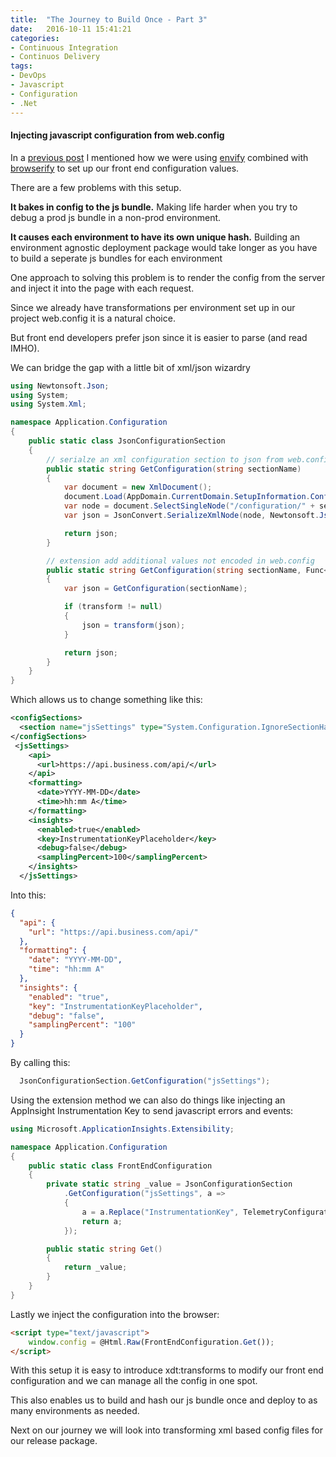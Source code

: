```yaml
---
title:  "The Journey to Build Once - Part 3"
date:   2016-10-11 15:41:21
categories:
- Continuous Integration
- Continuos Delivery
tags:
- DevOps
- Javascript
- Configuration
- .Net
---
```


#### Injecting javascript configuration from web.config

In a [previous post] I mentioned how we were using [envify] combined with [browserify] to set up our front end configuration values.

There are a few problems with this setup.

**It bakes in config to the js bundle.** Making life harder when you try to debug a prod js bundle in a non-prod environment.

**It causes each environment to have its own unique hash.** Building an environment agnostic deployment package would take longer as you have to build a seperate js bundles for each environment

One approach to solving this problem is to render the config from the server and inject it into the page with each request.

Since we already have transformations per environment set up in our project web.config it is a natural choice.

But front end developers prefer json since it is easier to parse (and read IMHO).

We can bridge the gap with a little bit of xml/json wizardry

```csharp
using Newtonsoft.Json;
using System;
using System.Xml;

namespace Application.Configuration
{
    public static class JsonConfigurationSection
    {
        // serialze an xml configuration section to json from web.config by name
        public static string GetConfiguration(string sectionName)
        {
            var document = new XmlDocument();
            document.Load(AppDomain.CurrentDomain.SetupInformation.ConfigurationFile);
            var node = document.SelectSingleNode("/configuration/" + sectionName);
            var json = JsonConvert.SerializeXmlNode(node, Newtonsoft.Json.Formatting.None, true);

            return json;
        }

        // extension add additional values not encoded in web.config
        public static string GetConfiguration(string sectionName, Func<string, string> transform)
        {
            var json = GetConfiguration(sectionName);

            if (transform != null)
            {
                json = transform(json);
            }

            return json;
        }
    }
}
```

Which allows us to change something like this:

```xml
<configSections>
  <section name="jsSettings" type="System.Configuration.IgnoreSectionHandler, System.Configuration" />
</configSections>
 <jsSettings>
    <api>
      <url>https://api.business.com/api/</url>
    </api>
    <formatting>
      <date>YYYY-MM-DD</date>
      <time>hh:mm A</time>
    </formatting>
    <insights>
      <enabled>true</enabled>
      <key>InstrumentationKeyPlaceholder</key>
      <debug>false</debug>
      <samplingPercent>100</samplingPercent>
    </insights>
  </jsSettings>
```

Into this:

```json
{
  "api": {
    "url": "https://api.business.com/api/"
  },
  "formatting": {
    "date": "YYYY-MM-DD",
    "time": "hh:mm A"
  },
  "insights": {
    "enabled": "true",
    "key": "InstrumentationKeyPlaceholder",
    "debug": "false",
    "samplingPercent": "100"
  }
}
```

By calling this:

```csharp
  JsonConfigurationSection.GetConfiguration("jsSettings");
```

Using the extension method we can also do things like injecting an AppInsight Instrumentation Key to send javascript errors and events:

```csharp
using Microsoft.ApplicationInsights.Extensibility;

namespace Application.Configuration
{
    public static class FrontEndConfiguration
    {
        private static string _value = JsonConfigurationSection
            .GetConfiguration("jsSettings", a =>
            {
                a = a.Replace("InstrumentationKey", TelemetryConfiguration.Active.InstrumentationKey);
                return a;
            });

        public static string Get()
        {
            return _value; 
        }
    }
}
```

Lastly we inject the configuration into the browser:

```html
<script type="text/javascript">
    window.config = @Html.Raw(FrontEndConfiguration.Get());
</script>
```

With this setup it is easy to introduce xdt:transforms to modify our front end configuration and we can manage all the config in one spot.

This also enables us to build and hash our js bundle once and deploy to as many environments as needed.

Next on our journey we will look into transforming xml based config files for our release package.

[previous post]:  /2016/the-journey-to-build-once/
[envify]:         https://github.com/hughsk/envify
[browserify]:     http://browserify.org/
